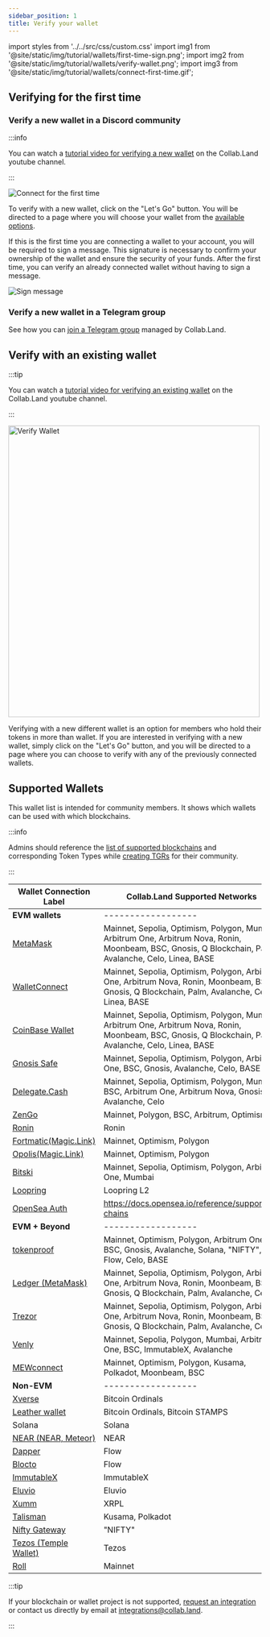 ```yaml
---
sidebar_position: 1
title: Verify your wallet
---
```

import styles from '../../src/css/custom.css'
import img1 from '@site/static/img/tutorial/wallets/first-time-sign.png';
import img2 from '@site/static/img/tutorial/wallets/verify-wallet.png';
import img3 from '@site/static/img/tutorial/wallets/connect-first-time.gif';

## Verifying for the first time

### Verify a new wallet in a Discord community

:::info

You can watch a [tutorial video for verifying a new wallet](https://www.youtube.com/watch?v=nPZ0X2SGphQ&list=PLQbEq7a9kYPnufJFY8XDr5HjvPaThjoS-&index=7&t=80s) on the Collab.Land youtube channel.

:::

<div class="text--center">
  <img  src={img3} alt="Connect for the first time" />
</div>

To verify with a new wallet, click on the "Let's Go" button. You will be directed to a page where you will choose your wallet from the [available options](#supported-wallets).

If this is the first time you are connecting a wallet to your account, you will be required to sign a message. This signature is necessary to confirm your ownership of the wallet and ensure the security of your funds. After the first time, you can verify an already connected wallet without having to sign a message.

<div class="text--center">
  <img  src={img1} alt="Sign message" />
</div>

### Verify a new wallet in a Telegram group

See how you can [join a Telegram group](/help-docs/FAQ/join-tg-group#how-to-join-a-collabland-managed-telegram-group) managed by Collab.Land.

## Verify with an existing wallet

:::tip

You can watch a [tutorial video for verifying an existing wallet](https://www.youtube.com/watch?v=nPZ0X2SGphQ&list=PLQbEq7a9kYPnufJFY8XDr5HjvPaThjoS-&index=7&t=42s) on the Collab.Land youtube channel.

:::

<div class="text--center">
  <img  src={img2} alt="Verify Wallet" width="500" height="579" />
</div>

Verifying with a new different wallet is an option for members who hold their tokens in more than wallet. If you are interested in verifying with a new wallet, simply click on the "Let's Go" button, and you will be directed to a page where you can choose to verify with any of the previously connected wallets.

## Supported Wallets

This wallet list is intended for community members. It shows which wallets can be used with which blockchains.

:::info

Admins should reference the [list of supported blockchains](/help-docs/key-features/token-gate-communities#supported-blockchains--tokens) and corresponding Token Types while [creating TGRs](/help-docs/command-center/create-a-tgr/how-to-create-a-tgr) for their community.

:::

| Wallet Connection Label | Collab.Land Supported Networks                     |
|---------------------------------------------------------------------------------------------------------------------------------|-------------------------------------------------------------------------------------------------------------------------------------------------------------------|
| **EVM wallets**                                                                                                                 | ------------------                                                                                                                                            |
| [MetaMask](./connecting-using-different-wallets/metamask)                                                                       | Mainnet, Sepolia, Optimism, Polygon, Mumbai, Arbitrum One, Arbitrum Nova, Ronin, Moonbeam, BSC, Gnosis, Q Blockchain, Palm, Avalanche, Celo, Linea, BASE  |
| [WalletConnect](./connecting-using-different-wallets/wallet-connect)                                                            | Mainnet, Sepolia, Optimism, Polygon, Arbitrum One, Arbitrum Nova, Ronin, Moonbeam, BSC, Gnosis, Q Blockchain, Palm, Avalanche, Celo, Linea, BASE          |
| [CoinBase Wallet](https://help.coinbase.com/en/wallet/getting-started/what-types-of-crypto-does-wallet-support)                 | Mainnet, Sepolia, Optimism, Polygon, Mumbai, Arbitrum One, Arbitrum Nova, Ronin, Moonbeam, BSC, Gnosis, Q Blockchain, Palm, Avalanche, Celo, Linea, BASE  |
| [Gnosis Safe](./connecting-using-different-wallets/gnosis-safe)                                                                 | Mainnet, Sepolia, Optimism, Polygon, Arbitrum One, BSC, Gnosis, Avalanche, Celo, BASE                                                                     |
| [Delegate.Cash](https://docs.delegate.xyz/faq)                                                                                  | Mainnet, Sepolia, Optimism, Polygon, Mumbai, BSC, Arbitrum One, Arbitrum Nova, Gnosis, Avalanche, Celo                                                    |
| [ZenGo](https://help.zengo.com/en/articles/2603677-which-assets-does-zengo-support)                                             | Mainnet, Polygon, BSC, Arbitrum, Optimism                                                                                                                         |
| [Ronin](./connecting-using-different-wallets/ronin)                                                                             | Ronin                                                                                                                                                             |
| [Fortmatic(Magic.Link)](https://magic.link/docs/get-started#support-list)                                                       | Mainnet, Optimism, Polygon                                                                                                                                        |
| [Opolis(Magic.Link)](https://magic.link/docs/get-started#support-list)                                                          | Mainnet, Optimism, Polygon                                                                                                                                        |
| [Bitski](https://docs.bitski.com/wallet-as-a-service/web-3/web3-get-started)                                                    | Mainnet, Sepolia, Optimism, Polygon, Arbitrum One, Mumbai                                                                                                 |
| [Loopring](./connecting-using-different-wallets/loopring)                                                                       | Loopring L2                                                                                                                                                       |
| [OpenSea Auth](./connecting-using-different-wallets/opensea)                                                                    | https://docs.opensea.io/reference/supported-chains                                                                                                               |
| **EVM + Beyond**                                                                                                                | ------------------                                                                                                                                             |
| [tokenproof](./connecting-using-different-wallets/tokenproof)                                                                   | Mainnet, Optimism, Polygon, Arbitrum One, BSC, Gnosis,  Avalanche, Solana, "NIFTY", Flow, Celo, BASE                                                              |
| [Ledger (MetaMask)](./connecting-using-different-wallets/ledger)                                                                | Mainnet, Sepolia, Optimism, Polygon, Arbitrum One, Arbitrum Nova, Ronin, Moonbeam, BSC, Gnosis, Q Blockchain, Palm, Avalanche, Celo                       |
| [Trezor](https://trezor.io/support/a/is-my-coin-supported)                                                                      | Mainnet, Sepolia, Optimism, Polygon, Arbitrum One, Arbitrum Nova, Ronin, Moonbeam, BSC, Gnosis, Q Blockchain, Palm, Avalanche, Celo                       |
| [Venly](https://docs.venly.io/docs/environments#blockchain-networks)                                                            | Mainnet, Sepolia, Polygon, Mumbai, Arbitrum One, BSC, ImmutableX, Avalanche                                                                                       |
| [MEWconnect](https://help.myetherwallet.com/en/articles/6821718-which-cryptocurrencies-tokens-and-networks-does-mew-support)    | Mainnet, Optimism, Polygon, Kusama, Polkadot, Moonbeam, BSC                                                                                                       |
| **Non-EVM**                                                                                                                     | ------------------                                                                                                                                        |
| [Xverse](https://www.xverse.app/)                                                                                               | Bitcoin Ordinals                                                                                                                                                  |
| [Leather wallet](https://leather.io/)                                                                                           | Bitcoin Ordinals, Bitcoin STAMPS                                                                                                                                  |
| Solana                                                                                                                          | Solana                                                                                                                                                            |
| [NEAR (NEAR, Meteor)](https://meteorwallet.app/)                                                                                | NEAR                                                                                                                                                              |
| [Dapper](https://www.meetdapper.com/)                                                                                           | Flow                                                                                                                                                              |
| [Blocto](https://docs.blocto.app/blocto-sdk/javascript-sdk/flow/flow-networks)                                                  | Flow                                                                                                                                                              |
| [ImmutableX](./connecting-using-different-wallets/immutable-x)                                                                  | ImmutableX                                                                                                                                                        |
| [Eluvio](https://eluvio.co/content-fabric)                                                                                      | Eluvio                                                                                                                                                            |
| [Xumm](https://xumm.app/#features)                                                                                              | XRPL                                                                                                                                                              |
| [Talisman](https://www.talisman.xyz/wallet)                                                                                     | Kusama, Polkadot                                                                                                                                                  |
| [Nifty Gateway](https://help.niftygateway.com/hc/en-us/articles/4961117358867-Wallet-Hub)                                       | "NIFTY"                                                                                                                                                           |
| [Tezos (Temple Wallet)](https://templewallet.com/)                                                                              | Tezos                                                                                                                                                             |
| [Roll](https://support.tryroll.com/hc/en-us/articles/360034949092-Are-Social-Tokens-Built-on-Blockchain-)                       | Mainnet                                                                                                                                                           |
<!-- I don't see this connection on the wallet connection page 
| [Opera Browser](https://www.opera.com/crypto/faq)                                                                               | Mainnet                                                                                                                                                           | -->

:::tip

If your blockchain or wallet project is not supported, [request an integration](https://bit.ly/3HzRmnA) or contact us directly by email at [integrations@collab.land](mailto:integrations@collab.land).

:::
